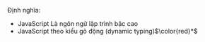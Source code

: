 Định nghĩa:
- JavaScript Là ngôn ngữ lập trình bậc cao
- JavaScript theo kiểu gõ động (dynamic typing)$\color{red}*$


